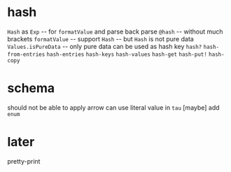 # hash

`Hash` as `Exp` -- for `formatValue` and parse back
parse `@hash` -- without much brackets
`formatValue` -- support `Hash` -- but `Hash` is not pure data
`Values.isPureData` -- only pure data can be used as hash key
`hash?`
`hash-from-entries`
`hash-entries`
`hash-keys`
`hash-values`
`hash-get`
`hash-put!`
`hash-copy`

# schema

should not be able to apply arrow
can use literal value in `tau`
[maybe] add `enum`

# later

pretty-print
